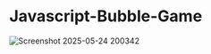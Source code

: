 # Javascript-Bubble-Game


![Screenshot 2025-05-24 200342](https://github.com/user-attachments/assets/b7d5baa7-3a1a-435c-9678-40dc3584f4aa)
